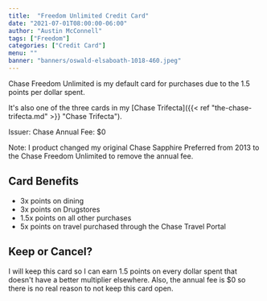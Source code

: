 ```yaml
---
title:  "Freedom Unlimited Credit Card"
date: "2021-07-01T08:00:00-06:00"
author: "Austin McConnell"
tags: ["Freedom"]
categories: ["Credit Card"]
menu: ""
banner: "banners/oswald-elsaboath-1018-460.jpeg"
---
```


Chase Freedom Unlimited is my default card for purchases due to the 1.5 points per dollar spent. 

It's also one of the three cards in my [Chase Trifecta]({{< ref "the-chase-trifecta.md" >}} "Chase Trifecta").
<!--more-->

Issuer: Chase
Annual Fee: $0

Note: I product changed my original Chase Sapphire Preferred from 2013 to the Chase Freedom Unlimited to remove the annual fee.

## Card Benefits

- 3x points on dining
- 3x points on Drugstores
- 1.5x points on all other purchases
- 5x points on travel purchased through the Chase Travel Portal

## Keep or Cancel?

I will keep this card so I can earn 1.5 points on every dollar spent that doesn't have a better multiplier elsewhere. Also, the annual fee is $0 so there is no real reason to not keep this card open.
